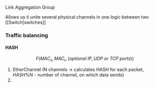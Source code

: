 Link Aggregation Group

Allows us ti unite several physical channels in one logic between two [[Switch|switches]]

### Traffic balancing
#### HASH
$$F(MAC_s, MAC_r, (optional\ IP, UDP\ or\ TCP\ ports))$$
1) EtherChannel (N channels -> calculates HASH for each packet, $HASH\%N$ - number of channel, on which data sends)
2) 